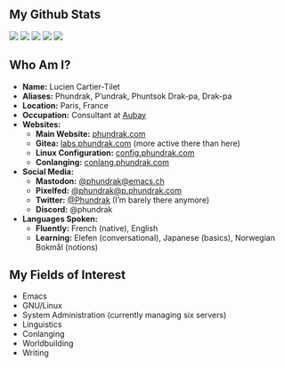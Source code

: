 ## My Github Stats
![](http://github-profile-summary-cards.vercel.app/api/cards/profile-details?username=Phundrak&theme=nord_dark)
![](http://github-profile-summary-cards.vercel.app/api/cards/repos-per-language?username=Phundrak&theme=nord_dark) ![](http://github-profile-summary-cards.vercel.app/api/cards/most-commit-language?username=Phundrak&theme=nord_dark)
![](http://github-profile-summary-cards.vercel.app/api/cards/stats?username=Phundrak&theme=nord_dark) ![](http://github-profile-summary-cards.vercel.app/api/cards/productive-time?username=Phundrak&theme=nord_dark&utcOffset=1)

## Who Am I?
- **Name:** Lucien Cartier-Tilet
- **Aliases:** Phundrak, P’undrak, Phuntsok Drak-pa, Drak-pa
- **Location:** Paris, France
- **Occupation:** Consultant at [Aubay](https://aubay.com/)
- **Websites:**
  - **Main Website:** [phundrak.com](https://phundrak.com/en)
  - **Gitea:** [labs.phundrak.com](https://labs.phundrak.com) (more active there than here)
  - **Linux Configuration:** [config.phundrak.com](https://config.phundrak.com)
  - **Conlanging:** [conlang.phundrak.com](https://conlang.phundrak.com/)
- **Social Media:**
  - **Mastodon:** [@phundrak@emacs.ch](https://emacs.ch/@phundrak)
  - **Pixelfed:** [@phundrak@p.phundrak.com](https://p.phundrak.com/phundrak)
  - **Twitter:** [@Phundrak](https://twitter.com/phundrak) (I’m barely there anymore)
  - **Discord:** @phundrak
- **Languages Spoken:**
  - **Fluently:** French (native), English
  - **Learning:** Elefen (conversational), Japanese (basics), Norwegian Bοkmål (notions)

## My Fields of Interest
- Emacs
- GNU/Linux
- System Administration (currently managing six servers)
- Linguistics
- Conlanging
- Worldbuilding
- Writing

